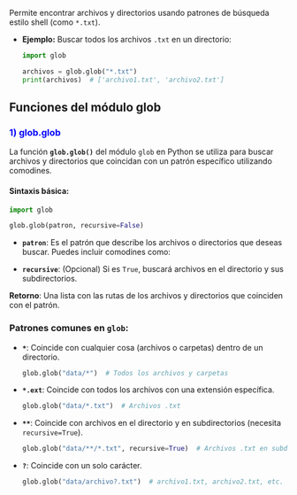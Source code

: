 Permite encontrar archivos y directorios usando patrones de búsqueda estilo shell (como `*.txt`).

- **Ejemplo:** Buscar todos los archivos `.txt` en un directorio:

    ```python
    import glob
    
    archivos = glob.glob("*.txt")
    print(archivos)  # ['archivo1.txt', 'archivo2.txt']
    ```



## **Funciones del módulo glob**

###  <font color="blue">1) glob.glob</font>

La función **`glob.glob()`** del módulo `glob` en Python se utiliza para buscar archivos y directorios que coincidan con un patrón específico utilizando comodines.

#### **Sintaxis básica:**

```python
import glob

glob.glob(patron, recursive=False)
```

- **`patron`**: Es el patrón que describe los archivos o directorios que deseas buscar. Puedes incluir comodines como:

- **`recursive`**: (Opcional) Si es `True`, buscará archivos en el directorio y sus subdirectorios.

**Retorno**: Una lista con las rutas de los archivos y directorios que coinciden con el patrón.


### **Patrones comunes en `glob`:**

- **`*`**: Coincide con cualquier cosa (archivos o carpetas) dentro de un directorio.
    
    ```python
    glob.glob("data/*")  # Todos los archivos y carpetas
    ```
    
- **`*.ext`**: Coincide con todos los archivos con una extensión específica.
    
    ```python
    glob.glob("data/*.txt")  # Archivos .txt
    ```
    
- **`**`**: Coincide con archivos en el directorio y en subdirectorios (necesita `recursive=True`).
    
    ```python
    glob.glob("data/**/*.txt", recursive=True)  # Archivos .txt en subdirectorios
    ```
    
- **`?`**: Coincide con un solo carácter.
    
    ```python
    glob.glob("data/archivo?.txt")  # archivo1.txt, archivo2.txt, etc.
    ```
